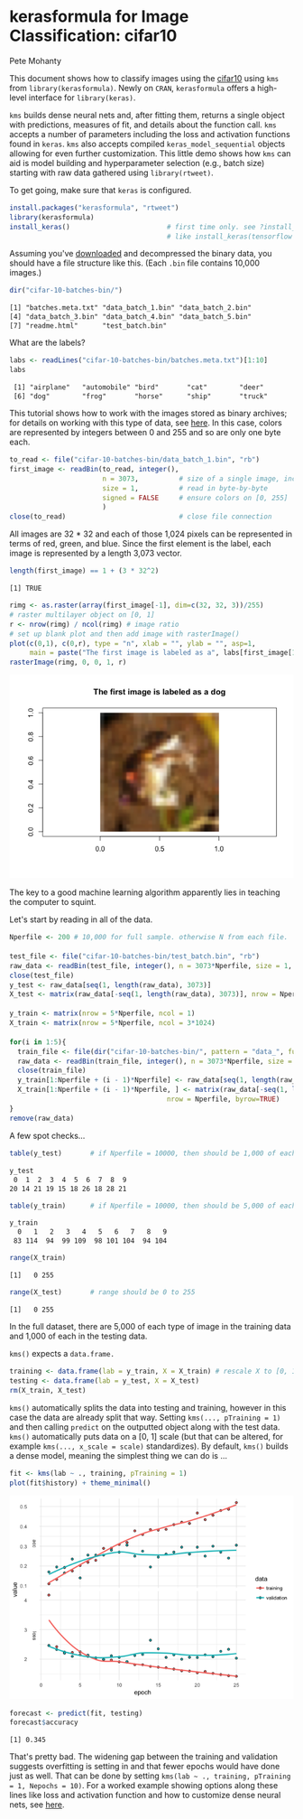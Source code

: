kerasformula for Image Classification: cifar10
================
Pete Mohanty

This document shows how to classify images using the [cifar10](https://www.cs.toronto.edu/~kriz/cifar.html) using `kms` from `library(kerasformula)`. Newly on `CRAN`, `kerasformula` offers a high-level interface for `library(keras)`.

`kms` builds dense neural nets and, after fitting them, returns a single object with predictions, measures of fit, and details about the function call. `kms` accepts a number of parameters including the loss and activation functions found in `keras`. `kms` also accepts compiled `keras_model_sequential` objects allowing for even further customization. This little demo shows how `kms` can aid is model building and hyperparameter selection (e.g., batch size) starting with raw data gathered using `library(rtweet)`.

To get going, make sure that `keras` is configured.

``` r
install.packages("kerasformula", "rtweet")
library(kerasformula)
install_keras()                        # first time only. see ?install_keras() for install options
                                       # like install_keras(tensorflow = "gpu")
```

Assuming you've [downloaded](https://www.cs.toronto.edu/~kriz/cifar.html) and decompressed the binary data, you should have a file structure like this. (Each `.bin` file contains 10,000 images.)

``` r
dir("cifar-10-batches-bin/")
```

    [1] "batches.meta.txt" "data_batch_1.bin" "data_batch_2.bin"
    [4] "data_batch_3.bin" "data_batch_4.bin" "data_batch_5.bin"
    [7] "readme.html"      "test_batch.bin"  

What are the labels?

``` r
labs <- readLines("cifar-10-batches-bin/batches.meta.txt")[1:10]
labs 
```

     [1] "airplane"   "automobile" "bird"       "cat"        "deer"      
     [6] "dog"        "frog"       "horse"      "ship"       "truck"     

This tutorial shows how to work with the images stored as binary archives; for details on working with this type of data, see [here](https://stats.idre.ucla.edu/r/faq/how-can-i-read-binary-data-into-r/). In this case, colors are represented by integers between 0 and 255 and so are only one byte each.

``` r
to_read <- file("cifar-10-batches-bin/data_batch_1.bin", "rb")
first_image <- readBin(to_read, integer(),
                       n = 3073,          # size of a single image, including label
                       size = 1,          # read in byte-by-byte
                       signed = FALSE     # ensure colors on [0, 255]
                       )
close(to_read)                            # close file connection
```

All images are 32 \* 32 and each of those 1,024 pixels can be represented in terms of red, green, and blue. Since the first element is the label, each image is represented by a length 3,073 vector.

``` r
length(first_image) == 1 + (3 * 32^2) 
```

    [1] TRUE

``` r
rimg <- as.raster(array(first_image[-1], dim=c(32, 32, 3))/255)
# raster multilayer object on [0, 1]
r <- nrow(rimg) / ncol(rimg) # image ratio
# set up blank plot and then add image with rasterImage()
plot(c(0,1), c(0,r), type = "n", xlab = "", ylab = "", asp=1,
     main = paste("The first image is labeled as a", labs[first_image[1]]))
rasterImage(rimg, 0, 0, 1, r) 
```

![](kerasformula_cifar10_files/figure-markdown_github-ascii_identifiers/unnamed-chunk-4-1.png)

The key to a good machine learning algorithm apparently lies in teaching the computer to squint.

Let's start by reading in all of the data.

``` r
Nperfile <- 200 # 10,000 for full sample. otherwise N from each file.

test_file <- file("cifar-10-batches-bin/test_batch.bin", "rb")
raw_data <- readBin(test_file, integer(), n = 3073*Nperfile, size = 1, signed = FALSE)
close(test_file)
y_test <- raw_data[seq(1, length(raw_data), 3073)]
X_test <- matrix(raw_data[-seq(1, length(raw_data), 3073)], nrow = Nperfile, byrow=TRUE)

y_train <- matrix(nrow = 5*Nperfile, ncol = 1)
X_train <- matrix(nrow = 5*Nperfile, ncol = 3*1024)

for(i in 1:5){
  train_file <- file(dir("cifar-10-batches-bin/", pattern = "data_", full.names = TRUE)[i], "rb")
  raw_data <- readBin(train_file, integer(), n = 3073*Nperfile, size = 1, signed = FALSE)
  close(train_file)
  y_train[1:Nperfile + (i - 1)*Nperfile] <- raw_data[seq(1, length(raw_data), 3073)]
  X_train[1:Nperfile + (i - 1)*Nperfile, ] <- matrix(raw_data[-seq(1, length(raw_data), 3073)], 
                                       nrow = Nperfile, byrow=TRUE)
}
remove(raw_data)
```

A few spot checks...

``` r
table(y_test)       # if Nperfile = 10000, then should be 1,000 of each label
```

    y_test
     0  1  2  3  4  5  6  7  8  9 
    20 14 21 19 15 18 26 18 28 21 

``` r
table(y_train)      # if Nperfile = 10000, then should be 5,000 of each label
```

    y_train
      0   1   2   3   4   5   6   7   8   9 
     83 114  94  99 109  98 101 104  94 104 

``` r
range(X_train)       
```

    [1]   0 255

``` r
range(X_test)       # range should be 0 to 255
```

    [1]   0 255

In the full dataset, there are 5,000 of each type of image in the training data and 1,000 of each in the testing data.

`kms()` expects a `data.frame.`

``` r
training <- data.frame(lab = y_train, X = X_train) # rescale X to [0, 1]
testing <- data.frame(lab = y_test, X = X_test)
rm(X_train, X_test)
```

`kms()` automatically splits the data into testing and training, however in this case the data are already split that way. Setting `kms(..., pTraining = 1)` and then calling `predict` on the outputted object along with the test data. `kms()` automatically puts data on a \[0, 1\] scale (but that can be altered, for example `kms(..., x_scale = scale)` standardizes). By default, `kms()` builds a dense model, meaning the simplest thing we can do is ...

``` r
fit <- kms(lab ~ ., training, pTraining = 1)
plot(fit$history) + theme_minimal()
```

![](kerasformula_cifar10_files/figure-markdown_github-ascii_identifiers/dense_default-1.png)

``` r
forecast <- predict(fit, testing)
forecast$accuracy
```

    [1] 0.345

That's pretty bad. The widening gap between the training and validation suggests overfitting is setting in and that fewer epochs would have done just as well. That can be done by setting `kms(lab ~ ., training, pTraining = 1, Nepochs = 10)`. For a worked example showing options along these lines like loss and activation function and how to customize dense neural nets, see [here](https://tensorflow.rstudio.com/blog/analyzing-rtweet-data-with-kerasformula.html).
